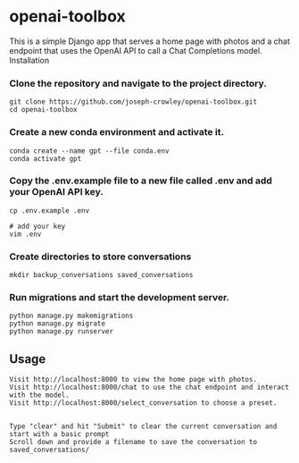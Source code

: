 # openai-toolbox

This is a simple Django app that serves a home page with photos and a chat endpoint that uses the OpenAI API to call a Chat Completions model.
Installation

### Clone the repository and navigate to the project directory.

    git clone https://github.com/joseph-crowley/openai-toolbox.git
    cd openai-toolbox

### Create a new conda environment and activate it.

    conda create --name gpt --file conda.env
    conda activate gpt

### Copy the .env.example file to a new file called .env and add your OpenAI API key.

    cp .env.example .env
    
    # add your key
    vim .env 

### Create directories to store conversations
    mkdir backup_conversations saved_conversations

### Run migrations and start the development server.

    python manage.py makemigrations
    python manage.py migrate
    python manage.py runserver

## Usage

    Visit http://localhost:8000 to view the home page with photos.
    Visit http://localhost:8000/chat to use the chat endpoint and interact with the model.
    Visit http://localhost:8000/select_conversation to choose a preset.


    Type "clear" and hit "Submit" to clear the current conversation and start with a basic prompt
    Scroll down and provide a filename to save the conversation to saved_conversations/

